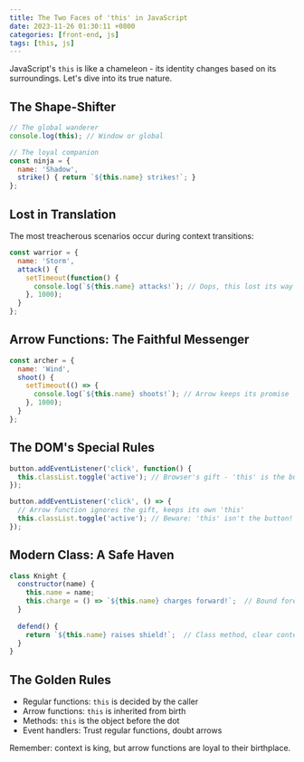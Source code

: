 ```yaml
---
title: The Two Faces of 'this' in JavaScript
date: 2023-11-26 01:30:11 +0800
categories: [front-end, js] 
tags: [this, js]
---
```


JavaScript's `this` is like a chameleon - its identity changes based on its surroundings. Let's dive into its true nature.

## The Shape-Shifter
```javascript
// The global wanderer
console.log(this); // Window or global

// The loyal companion
const ninja = {
  name: 'Shadow',
  strike() { return `${this.name} strikes!`; }
};
```

## Lost in Translation
The most treacherous scenarios occur during context transitions:

```javascript
const warrior = {
  name: 'Storm',
  attack() {
    setTimeout(function() {
      console.log(`${this.name} attacks!`); // Oops, this lost its way
    }, 1000);
  }
};
```

## Arrow Functions: The Faithful Messenger
```javascript
const archer = {
  name: 'Wind',
  shoot() {
    setTimeout(() => {
      console.log(`${this.name} shoots!`); // Arrow keeps its promise
    }, 1000);
  }
};
```

## The DOM's Special Rules
```javascript
button.addEventListener('click', function() {
  this.classList.toggle('active'); // Browser's gift - 'this' is the button
});

button.addEventListener('click', () => {
  // Arrow function ignores the gift, keeps its own 'this'
  this.classList.toggle('active'); // Beware: 'this' isn't the button!
});
```

## Modern Class: A Safe Haven
```javascript
class Knight {
  constructor(name) {
    this.name = name;
    this.charge = () => `${this.name} charges forward!`;  // Bound forever
  }
  
  defend() {
    return `${this.name} raises shield!`;  // Class method, clear context
  }
}
```

## The Golden Rules
- Regular functions: `this` is decided by the caller
- Arrow functions: `this` is inherited from birth
- Methods: `this` is the object before the dot
- Event handlers: Trust regular functions, doubt arrows

Remember: context is king, but arrow functions are loyal to their birthplace.

